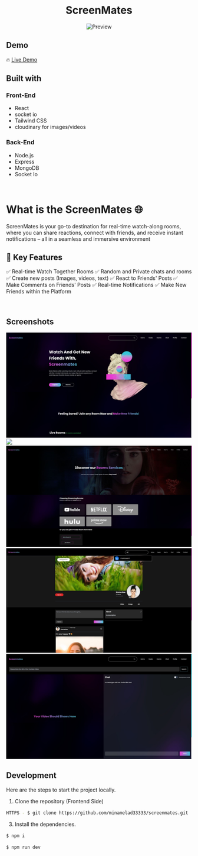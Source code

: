 <h1 align='center'>ScreenMates</h1>

<p align="center">
  <img src="images/preview.gif" alt="Preview">
</p>
<h2>Demo</h2>

🔥 [Live Demo](https://screenmates-beta-v.onrender.com/)

<h2>Built with</h2>

<h3>Front-End</h3>

- React
- socket io
- Tailwind CSS
- cloudinary for images/videos

<h3>Back-End</h3>

- Node.js
- Express
- MongoDB
- Socket Io

</br>

<h1>What is the ScreenMates 🌐</h1>
<p>ScreenMates is your go-to destination for real-time watch-along rooms, where you can share reactions, connect with friends, and receive instant notifications – all in a seamless and immersive environment</p>



<h2>🚀 Key Features</h2>

✅ Real-time Watch Together Rooms
✅ Random and Private chats and rooms
✅ Create new posts (Images, videos, text)
✅ React to Friends' Posts
✅ Make Comments on Friends' Posts
✅ Real-time Notifications
✅ Make New Friends within the Platform

</br>

<h2>Screenshots</h2>

![](images/1.jpg)
![](images/2.jpg)
![](images/3.jpg)
![](images/4.jpg)
![](images/5.jpg)
</br>

<h2>Development</h2>

Here are the steps to start the project locally.

1. Clone the repository (Frontend Side)

```sh
HTTPS - $ git clone https://github.com/minamelad33333/screenmates.git
```

3. Install the dependencies.

```sh
$ npm i
```


```sh
$ npm run dev
```
